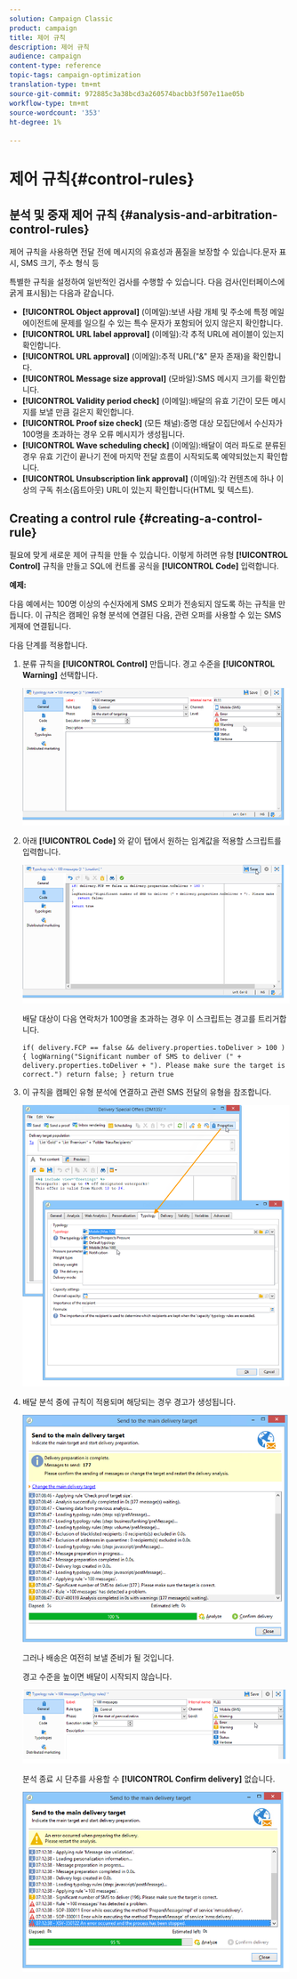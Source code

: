 ```yaml
---
solution: Campaign Classic
product: campaign
title: 제어 규칙
description: 제어 규칙
audience: campaign
content-type: reference
topic-tags: campaign-optimization
translation-type: tm+mt
source-git-commit: 972885c3a38bcd3a260574bacbb3f507e11ae05b
workflow-type: tm+mt
source-wordcount: '353'
ht-degree: 1%

---
```



# 제어 규칙{#control-rules}

## 분석 및 중재 제어 규칙 {#analysis-and-arbitration-control-rules}

제어 규칙을 사용하면 전달 전에 메시지의 유효성과 품질을 보장할 수 있습니다.문자 표시, SMS 크기, 주소 형식 등

특별한 규칙을 설정하여 일반적인 검사를 수행할 수 있습니다. 다음 검사(인터페이스에 굵게 표시됨)는 다음과 같습니다.

* **[!UICONTROL Object approval]** (이메일):보낸 사람 개체 및 주소에 특정 메일 에이전트에 문제를 일으킬 수 있는 특수 문자가 포함되어 있지 않은지 확인합니다.
* **[!UICONTROL URL label approval]** (이메일):각 추적 URL에 레이블이 있는지 확인합니다.
* **[!UICONTROL URL approval]** (이메일):추적 URL(&quot;&amp;&quot; 문자 존재)을 확인합니다.
* **[!UICONTROL Message size approval]** (모바일):SMS 메시지 크기를 확인합니다.
* **[!UICONTROL Validity period check]** (이메일):배달의 유효 기간이 모든 메시지를 보낼 만큼 길은지 확인합니다.
* **[!UICONTROL Proof size check]** (모든 채널):증명 대상 모집단에서 수신자가 100명을 초과하는 경우 오류 메시지가 생성됩니다.
* **[!UICONTROL Wave scheduling check]** (이메일):배달이 여러 파도로 분류된 경우 유효 기간이 끝나기 전에 마지막 전달 흐름이 시작되도록 예약되었는지 확인합니다.
* **[!UICONTROL Unsubscription link approval]** (이메일):각 컨텐츠에 하나 이상의 구독 취소(옵트아웃) URL이 있는지 확인합니다(HTML 및 텍스트).

## Creating a control rule {#creating-a-control-rule}

필요에 맞게 새로운 제어 규칙을 만들 수 있습니다. 이렇게 하려면 유형 **[!UICONTROL Control]** 규칙을 만들고 SQL에 컨트롤 공식을 **[!UICONTROL Code]** 입력합니다.

**예제:**

다음 예에서는 100명 이상의 수신자에게 SMS 오퍼가 전송되지 않도록 하는 규칙을 만듭니다. 이 규칙은 캠페인 유형 분석에 연결된 다음, 관련 오퍼를 사용할 수 있는 SMS 게재에 연결됩니다.

다음 단계를 적용합니다.

1. 분류 규칙을 **[!UICONTROL Control]** 만듭니다. 경고 수준을 **[!UICONTROL Warning]** 선택합니다.

   ![](assets/campaign_opt_create_control_01.png)

1. 아래 **[!UICONTROL Code]** 와 같이 탭에서 원하는 임계값을 적용할 스크립트를 입력합니다.

   ![](assets/campaign_opt_create_control_02.png)

   배달 대상이 다음 연락처가 100명을 초과하는 경우 이 스크립트는 경고를 트리거합니다.

   ```
   if( delivery.FCP == false && delivery.properties.toDeliver > 100 ) { logWarning("Significant number of SMS to deliver (" + delivery.properties.toDeliver + "). Please make sure the target is correct.") return false; } return true
   ```

1. 이 규칙을 캠페인 유형 분석에 연결하고 관련 SMS 전달의 유형을 참조합니다.

   ![](assets/campaign_opt_create_control_03.png)

1. 배달 분석 중에 규칙이 적용되며 해당되는 경우 경고가 생성됩니다.

   ![](assets/campaign_opt_create_control_04.png)

   그러나 배송은 여전히 보낼 준비가 될 것입니다.

   경고 수준을 높이면 배달이 시작되지 않습니다.

   ![](assets/campaign_opt_create_control_05.png)

   분석 종료 시 단추를 사용할 수 **[!UICONTROL Confirm delivery]** 없습니다.

   ![](assets/campaign_opt_create_control_06.png)

